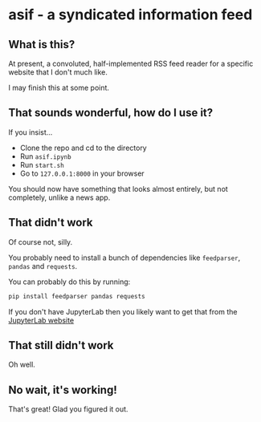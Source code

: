 # asif - a syndicated information feed

## What is this?

At present, a convoluted, half-implemented RSS feed reader for a specific website that I don't much like.

I may finish this at some point.

## That sounds wonderful, how do I use it?

If you insist...

* Clone the repo and cd to the directory
* Run `asif.ipynb`
* Run `start.sh`
* Go to `127.0.0.1:8000` in your browser

You should now have something that looks almost entirely, but not completely, unlike a news app.

## That didn't work

Of course not, silly.

You probably need to install a bunch of dependencies like `feedparser`, `pandas` and `requests`.

You can probably do this by running:

```sh
pip install feedparser pandas requests
```

If you don't have JupyterLab then you likely want to get that from the [JupyterLab website](https://jupyter.org/install)

## That still didn't work

Oh well.

## No wait, it's working!

That's great! Glad you figured it out.